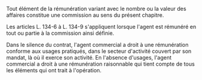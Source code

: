   
Tout élément de la rémunération variant avec le nombre ou la valeur des affaires constitue une commission au sens du présent chapitre.   

  
Les articles L. 134-6 à L. 134-9 s'appliquent lorsque l'agent est rémunéré en tout ou partie à la commission ainsi définie.   

  
Dans le silence du contrat, l'agent commercial a droit à une rémunération conforme aux usages pratiqués, dans le secteur d'activité couvert par son mandat, là où il exerce son activité. En l'absence d'usages, l'agent commercial a droit à une rémunération raisonnable qui tient compte de tous les éléments qui ont trait à l'opération.  
